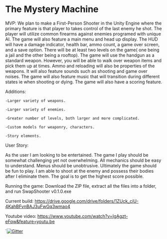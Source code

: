 # The Mystery Machine

MVP:
	We plan to make a First-Person Shooter in the Unity Engine where the primary feature is that player to takes control of the last enemy he shot. The player will utilize common firearms against enemies programed with unique AI. The game will also feature a main menu and head up display. The HUD will have a damage indicator, health bar, ammo count, a game over screen, and a save option. There will be at least two levels on the game( one being a jail and the other being a rooftop). The game will use the handgun as a standard weapon. However, you will be able to walk over weapon items and pick them up at times. Ammo and reloading will also be properties of the weapons. It will also feature sounds such as shooting and game over noises. The game will also feature music that will transition during different states ie when shooting or dying. The game will also have a scoring feature.   

Additions:

	-Larger variety of weapons.
	
	-Larger variety of enemies.

	-Greater number of levels, both larger and more complicated.

	-Custom models for weaponry, characters.

	-Story elements.

User Story:

 As the user I am looking to be entertained. The game I play should be somewhat challenging yet not overwhelming. All mechanics
 should be easy to understand. Menus should be unobtrusive. Ultimately the game should be fun to play. I am able to shoot at the enemy and possess their bodies after I eliminate them. The goal is to get the highest score possible. 
 
 Running the game: Download the ZIP file, extract all the files into a folder, and run SwapShooter v0.1.0.exe
 

Current build: https://drive.google.com/drive/folders/1ZUck_ciU-4KahBFvnBAJ3uFwGq3wmao4

Youtube video: https://www.youtube.com/watch?v=IgAgzt-eFqw&feature=youtu.be



`[![Gitter](https://badges.gitter.im/Join%20Chat.svg)](https://gitter.im/The-Mystery-Machine1/Lobby?utm_source=badge&utm_medium=badge&utm_campaign=pr-badge&utm_content=badge)
